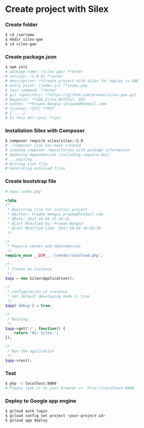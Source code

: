 # Create project with Silex

### Create folder
```bash
$ cd /var/www
$ mkdir silex-gae
$ cd silex-gae
```

### Create package.json
```bash
$ npm init
# package name: (silex-gae) **enter
# version: (1.0.0) **enter
# description: **Create project with Silex for deploy to GAE
# entry point: (index.js) **index.php
# test command: **enter
# git repository: **https://github.com/prawee/silex-gae.git
# keywords: **GAE,Silex,RESTFul, API
# author: **Prawee Wongsa <prawee@hotmail.com>
# license: (ISC) **MIT
# {.....}
# Is this ok? (yes) **yes
```

### Installation Silex with Composer
```bash
$ composer require silex/silex:~2.0
# ./composer.json has been created
# Loading composer repositories with package information
# Updating dependencies (including require-dev)
# ...waiting..
# Writing lock file
# Generating autoload files
```

### Create bootstrap file
```bash
# nano index.php
```
```php
<?php
/*
 * Bootstrap file for initial project
 * @Author: Prawee Wongsa prawee@hotmail.com 
 * @Date: 2017-10-04 15:26:25 
 * @Last Modified by: Prawee Wongsa
 * @Last Modified time: 2017-10-04 16:03:29
 */

/*
 * Require vendor and dependencies
 */
require_once __DIR__.'/vendor/autoload.php';

/*
 * Create an instance
 */
$app = new Silex\Application();

/*
 * Configuration of instance
 * Set default developing mode is true
 */
$app['debug'] = true;

/*
 * Routing
 */
$app->get('/', function() {
    return 'Hi! Silex.';
});

/*
 * Run the application
 */
$app->run();
 ```

### Test
```bash
$ php -S localhost:8000
# Please look it on your browser =>  http://localhost:8000
```

### Deploy to Google app engine
```bash
$ gcloud auth login
$ gcloud config set project <your-project-id>
$ gcloud app deploy
```